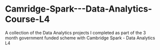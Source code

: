 # Camridge-Spark---Data-Analytics-Course-L4
A collection of the Data Analytics projects I completed as part of the 3 month government funded scheme with Cambridge Spark  - Data Analytics L4
